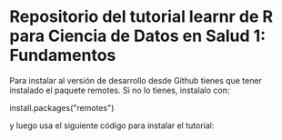 # Repositorio del tutorial learnr de R para Ciencia de Datos en Salud 1: Fundamentos

Para instalar al versión de desarrollo desde Github tienes que tener instalado el paquete remotes. Si no lo tienes, instalalo con:

install.packages("remotes")

y luego usa el siguiente código para instalar el tutorial:


